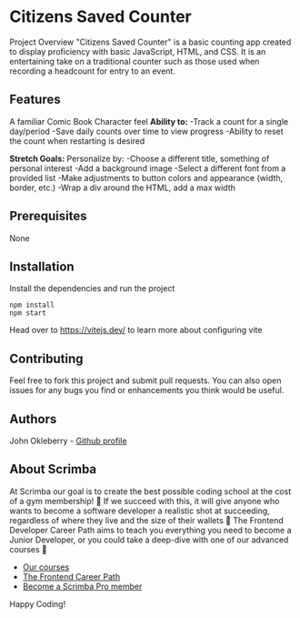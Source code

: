 # Citizens Saved Counter

Project Overview
"Citizens Saved Counter" is a basic counting app created to display proficiency with basic JavaScript, HTML, and CSS. It is an entertaining take on a traditional counter such as those used when recording a headcount for entry to an event.


## Features

A familiar Comic Book Character feel
__Ability to:__
-Track a count for a single day/period
-Save daily counts over time to view progress
-Ability to reset the count when restarting is desired

__Stretch Goals:__
Personalize by:
-Choose a different title, something of personal interest
-Add a background image
-Select a different font from a provided list
-Make adjustments to button colors and appearance (width, border, etc.)
-Wrap a div around the HTML, add a max width

## Prerequisites
None

## Installation

Install the dependencies and run the project
```
npm install
npm start
```

Head over to https://vitejs.dev/ to learn more about configuring vite


## Contributing
Feel free to fork this project and submit pull requests. You can also open issues for any bugs you find or enhancements you think would be useful.


## Authors
John Okleberry - [Github profile](https://github.com/John-Okleberry)


## About Scrimba

At Scrimba our goal is to create the best possible coding school at the cost of a gym membership! 💜
If we succeed with this, it will give anyone who wants to become a software developer a realistic shot at succeeding, regardless of where they live and the size of their wallets 🎉
The Frontend Developer Career Path aims to teach you everything you need to become a Junior Developer, or you could take a deep-dive with one of our advanced courses 🚀

- [Our courses](https://scrimba.com/allcourses)
- [The Frontend Career Path](https://scrimba.com/learn/frontend)
- [Become a Scrimba Pro member](https://scrimba.com/pricing)

Happy Coding!
